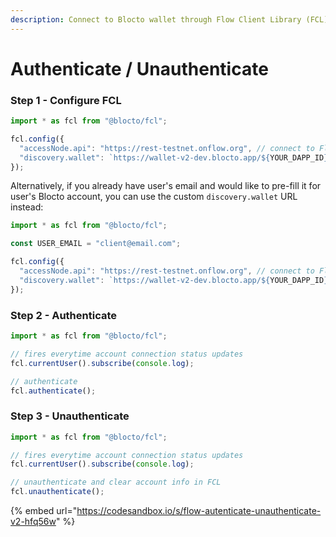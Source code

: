 ```yaml
---
description: Connect to Blocto wallet through Flow Client Library (FCL)
---
```


# Authenticate / Unauthenticate

### Step 1 - Configure FCL

```javascript
import * as fcl from "@blocto/fcl";

fcl.config({
  "accessNode.api": "https://rest-testnet.onflow.org", // connect to Flow testnet
  "discovery.wallet": `https://wallet-v2-dev.blocto.app/${YOUR_DAPP_ID}/flow/authn` // use Blocto testnet wallet
});
```

Alternatively, if you already have user's email and would like to pre-fill it for user's Blocto account, you can use the custom `discovery.wallet` URL instead:

```javascript
import * as fcl from "@blocto/fcl";

const USER_EMAIL = "client@email.com";

fcl.config({
  "accessNode.api": "https://rest-testnet.onflow.org", // connect to Flow testnet
  "discovery.wallet": `https://wallet-v2-dev.blocto.app/${YOUR_DAPP_ID}/flow/authn/${USER_EMAIL}` // use Blocto testnet wallet
});
```

### Step 2 - Authenticate

```javascript
import * as fcl from "@blocto/fcl";

// fires everytime account connection status updates
fcl.currentUser().subscribe(console.log);

// authenticate
fcl.authenticate();
```

### Step 3 - Unauthenticate

```javascript
import * as fcl from "@blocto/fcl";

// fires everytime account connection status updates
fcl.currentUser().subscribe(console.log);

// unauthenticate and clear account info in FCL
fcl.unauthenticate();
```

{% embed url="https://codesandbox.io/s/flow-autenticate-unauthenticate-v2-hfq56w" %}
